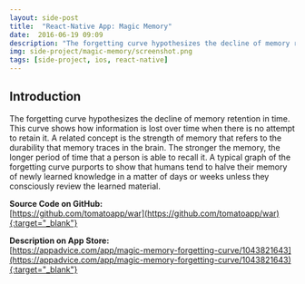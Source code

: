 ```yaml
---
layout: side-post
title:  "React-Native App: Magic Memory"
date:  2016-06-19 09:09
description: "The forgetting curve hypothesizes the decline of memory retention in time. Magic Memory will remind you to review your materials at certain best moments to achieve a better result of memory."
img: side-project/magic-memory/screenshot.png
tags: [side-project, ios, react-native]
---
```


## Introduction
The forgetting curve hypothesizes the decline of memory retention in time. This curve shows how information is lost over time when there is no attempt to retain it. A related concept is the strength of memory that refers to the durability that memory traces in the brain. The stronger the memory, the longer period of time that a person is able to recall it. A typical graph of the forgetting curve purports to show that humans tend to halve their memory of newly learned knowledge in a matter of days or weeks unless they consciously review the learned material.

<!-- ![screenshot](/assets/img/side-project/magic-memory/screenshot.png) -->

**Source Code on GitHub:**<br>
[https://github.com/tomatoapp/war](https://github.com/tomatoapp/war){:target="_blank"}

**Description on App Store:**<br>
[https://appadvice.com/app/magic-memory-forgetting-curve/1043821643](https://appadvice.com/app/magic-memory-forgetting-curve/1043821643){:target="_blank"}
